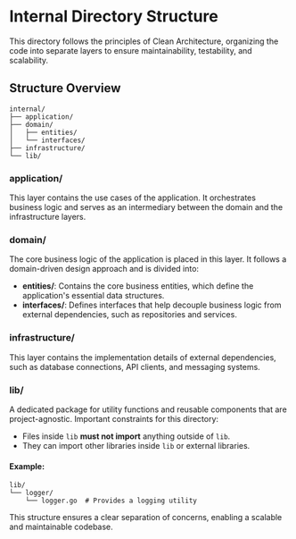 # Internal Directory Structure

This directory follows the principles of Clean Architecture, organizing the code into separate layers to ensure maintainability, testability, and scalability.

## Structure Overview

```
internal/
├── application/
├── domain/
│   ├── entities/
│   └── interfaces/
├── infrastructure/
└── lib/
```

### application/
This layer contains the use cases of the application. It orchestrates business logic and serves as an intermediary between the domain and the infrastructure layers.

### domain/
The core business logic of the application is placed in this layer. It follows a domain-driven design approach and is divided into:
- **entities/**: Contains the core business entities, which define the application's essential data structures.
- **interfaces/**: Defines interfaces that help decouple business logic from external dependencies, such as repositories and services.

### infrastructure/
This layer contains the implementation details of external dependencies, such as database connections, API clients, and messaging systems.

### lib/
A dedicated package for utility functions and reusable components that are project-agnostic. Important constraints for this directory:
- Files inside `lib` **must not import** anything outside of `lib`.
- They can import other libraries inside `lib` or external libraries.

#### Example:
```
lib/
└── logger/
    └── logger.go  # Provides a logging utility
```

This structure ensures a clear separation of concerns, enabling a scalable and maintainable codebase.
